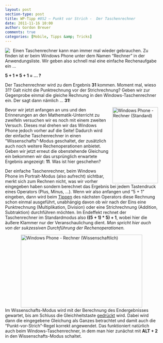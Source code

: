 ```yaml
---
layout: post
section-type: post
title: WP-Tipp #052 – Punkt vor Strich -  Der Taschenrechner
date: 2011-11-16 10:00
author: Gordon Breuer
comments: true
categories: [Mobile, Tipps &amp; Tricks]
---
```

<p><img style="margin: 0px 10px 0px 0px; display: inline; float: left" align="left" src="http://anheledirwp.blob.core.windows.net/wordpress/2011/11/sonstiges2.png" /></p>  <p>Einen Taschenrechner kann man immer mal wieder gebrauchen. Zu finden ist er beim Windows Phone unter dem Namen “Rechner” in der Anwendungsliste. Wir geben also schnell mal eine einfache Rechenaufgabe ein …</p>  <p><strong>5 + 1 * 5 + 1 = … ?</strong></p>  <p>Der Taschenrechner wird zu dem Ergebnis <strong>31</strong> kommen. Moment mal, wieso 31? Galt nicht die Punktrechnung vor der Strichrechnung? Geben wir zur Gegenprobe einmal die gleiche Rechnung in den Windows-Taschenrechner ein. Der sagt dann nämlich … <strong>31</strong>!</p>  <p><img style="margin: 0px 0px 0px 10px; display: inline; float: right" title="" alt="Windows Phone - Rechner (Standard)" align="right" src="http://anheledirwp.blob.core.windows.net/wordpress/2011/11/6348032113_65cb7f2291.jpg" width="150" height="250" /></p>  <p>Bevor wir jetzt anfangen an uns und den Erinnerungen an den Mathematik-Unterricht zu zweifeln versuchen wir es noch mit einem zweiten Versuch. Dieses mal drehen wir das Windows Phone jedoch vorher auf die Seite! Dadurch wird der einfache Taschenrechner in einen “Wissenschafts”-Modus geschaltet, der zusätzlich auch noch weitere Rechenoperationen anbietet. Geben wir jetzt erneut die obenstehende Gleichung ein bekommen wir das ursprünglich erwartete Ergebnis angezeigt: <strong>11</strong>. Was ist hier geschehen?</p>  <p>Der einfache Taschenrechner, beim Windows Phone im Portrait-Modus (also aufrecht) sichtbar, merkt sich zum Rechnen nicht, was wir vorher eingegeben haben sondern berechnet das Ergebnis bei jedem Tastendruck eines Operators (Plus, Minus, …). Wenn wir also anfangen und “5 + 1” eingeben, dann wird beim <a href="/post/2011/09/12/WP7-Tipp-007-%E2%80%93-Standard-Gesten.aspx">Tippen</a> des nächsten Operators diese Rechnung schon einmal ausgeführt, unabhängig davon ob wir nach der Eins eine Punktrechnung (Multiplikation, Division) oder eine Strichrechnung (Addition, Subtraktion) durchführen möchten. Im Endeffekt rechnet der Taschenrechner im Standardmodus also <strong>((5 + 1) * 5) + 1</strong>, wobei hier die äußere Klammer nur der Veranschaulichung dient. <em>Man spricht hier auch von der sukzessiven Durchführung der Rechenoperationen.</em></p>  <p><img style="display: block; float: none; margin-left: auto; margin-right: auto" title="" alt="Windows Phone - Rechner (Wissenschaftlich)" src="http://anheledirwp.blob.core.windows.net/wordpress/2011/11/6348778886_c39f6dc148.jpg" width="400" height="240" />Im Wissenschafts-Modus wird mit der Berechnung des Endergebnisses gewartet, bis am Schluss die Gleichheitstaste <a href="/post/2011/09/12/WP7-Tipp-007-%E2%80%93-Standard-Gesten.aspx">gedrückt</a> wird. Dabei wird dann die eingegebene Gleichung als Ganzes betrachtet und damit auch die “Punkt-vor-Strich”-Regel korrekt angewendet. Das funktioniert natürlich auch beim Windows-Taschenrechner, in dem man hier zunächst mit <strong>ALT + 2</strong> in den Wissenschafts-Modus schaltet.</p>
